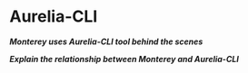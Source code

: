 # Aurelia-CLI

***Monterey uses Aurelia-CLI tool behind the scenes***

***Explain the relationship between Monterey and Aurelia-CLI***

